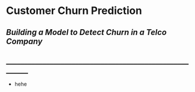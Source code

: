 # Customer Churn Prediction
## *Building a Model to Detect Churn in a Telco Company*
## ________________________________________________________

- hehe
